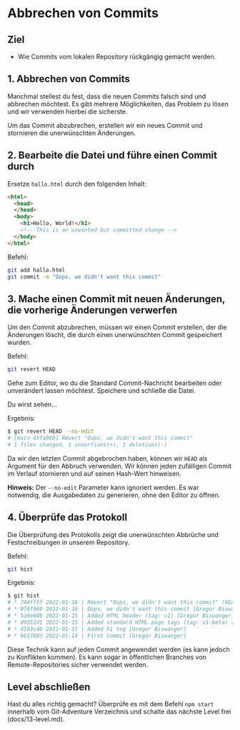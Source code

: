 # Abbrechen von Commits
## Ziel
- Wie Commits vom lokalen Repository rückgängig gemacht werden.

## 1. Abbrechen von Commits
Manchmal stellest du fest, dass die neuen Commits falsch sind und abbrechen möchtest. Es gibt mehrere Möglichkeiten, das Problem zu lösen und wir verwenden hierbei die sicherste.

Um das Commit abzubrechen, erstellen wir ein neues Commit und stornieren die unerwünschten Änderungen.

## 2. Bearbeite die Datei und führe einen Commit durch
Ersetze `hallo.html` durch den folgenden Inhalt:

```html
<html>
  <head>
  </head>
  <body>
    <h1>Hello, World!</h1>
    <!-- This is an unwanted but committed change -->
  </body>
</html>
```

Befehl:  
```bash
git add hallo.html
git commit -m "Oops, we didn't want this commit"
```

## 3. Mache einen Commit mit neuen Änderungen, die vorherige Änderungen verwerfen
Um den Commit abzubrechen, müssen wir einen Commit erstellen, der die Änderungen löscht, die durch einen unerwünschten Commit gespeichert wurden.

Befehl:  
```bash
git revert HEAD
```

Gehe zum Editor, wo du die Standard Commit-Nachricht bearbeiten oder unverändert lassen möchtest. Speichere und schließe die Datei.

Du wirst sehen...

Ergebnis:  
```bash
$ git revert HEAD --no-edit
# [main 45fa96b] Revert "Oops, we didn't want this commit"
# 1 files changed, 1 insertions(+), 1 deletions(-)
```

Da wir den letzten Commit abgebrochen haben, können wir `HEAD` als Argument für den Abbruch verwenden. Wir können jeden zufälligen Commit im Verlauf stornieren und auf seinen Hash-Wert hinweisen.

**Hinweis:** Der `--no-edit` Parameter kann ignoriert werden. Es war notwendig, die Ausgabedaten zu generieren, ohne den Editor zu öffnen.

## 4. Überprüfe das Protokoll
Die Überprüfung des Protokolls zeigt die unerwünschten Abbrüche und Festschreibungen in unserem Repository.

Befehl:  
```bash
git hist
```

Ergebnis:  
```bash
$ git hist
# * 744ff5f 2022-01-16 | Revert "Oops, we didn't want this commit" (HEAD -> main) [Gregor Biswanger]
# * 076f969 2022-01-16 | Oops, we didn't want this commit [Gregor Biswanger]
# * 5a9e60b 2022-01-15 | Added HTML header (tag: v1) [Gregor Biswanger]
# * d9352d1 2022-01-15 | Added standard HTML page tags (tag: v1-beta) [Gregor Biswanger]
# * 41b3c46 2022-01-15 | Added h1 tag [Gregor Biswanger]
# * b617603 2022-01-14 | First Commit [Gregor Biswanger]
```

Diese Technik kann auf jeden Commit angewendet werden (es kann jedoch zu Konflikten kommen). Es kann sogar in öffentlichen Branches von Remote-Repositories sicher verwendet werden.

## Level abschließen
Hast du alles richtig gemacht? Überprüfe es mit dem Befehl `npm start` innerhalb vom Git-Adventure Verzeichnis und schalte das nächste Level frei (docs/13-level.md).